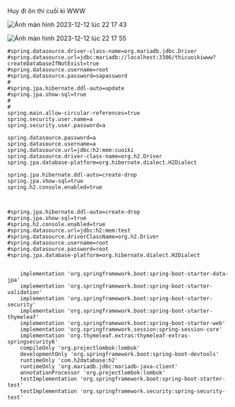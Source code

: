 Huy đi ôn thi cuối kì WWW


![Ảnh màn hình 2023-12-12 lúc 22 17 43](https://github.com/tranquanghuy-09/OnThiCuoiKi_WWW/assets/107989088/35b16608-d855-498c-a0d1-f6744092032e)

![Ảnh màn hình 2023-12-12 lúc 22 17 55](https://github.com/tranquanghuy-09/OnThiCuoiKi_WWW/assets/107989088/159b8950-817a-4e9b-8efc-6cabd9ce661e)

```
#spring.datasource.driver-class-name=org.mariadb.jdbc.Driver
#spring.datasource.url=jdbc:mariadb://localhost:3306/thicuoikiwww?createDatabaseIfNotExist=true
#spring.datasource.username=root
#spring.datasource.password=sapassword
#
#spring.jpa.hibernate.ddl-auto=update
#spring.jpa.show-sql=true
#
#
spring.main.allow-circular-references=true
spring.security.user.name=a
spring.security.user.password=a

spring.datasource.password=a
spring.datasource.username=a
spring.datasource.url=jdbc:h2:mem:cuoiki
spring.datasource.driver-class-name=org.h2.Driver
spring.jpa.database-platform=org.hibernate.dialect.H2Dialect

spring.jpa.hibernate.ddl-auto=create-drop
spring.jpa.show-sql=true
spring.h2.console.enabled=true



#spring.jpa.hibernate.ddl-auto=create-drop
#spring.jpa.show-sql=true
#spring.h2.console.enabled=true
#spring.datasource.url=jdbc:h2:mem:test
#spring.datasource.driverClassName=org.h2.Driver
#spring.datasource.username=root
#spring.datasource.password=root
#spring.jpa.database-platform=org.hibernate.dialect.H2Dialect


```


```
    implementation 'org.springframework.boot:spring-boot-starter-data-jpa'
    implementation 'org.springframework.boot:spring-boot-starter-validation'
    implementation 'org.springframework.boot:spring-boot-starter-security'
    implementation 'org.springframework.boot:spring-boot-starter-thymeleaf'
    implementation 'org.springframework.boot:spring-boot-starter-web'
    implementation 'org.springframework.session:spring-session-core'
    implementation 'org.thymeleaf.extras:thymeleaf-extras-springsecurity6'
    compileOnly 'org.projectlombok:lombok'
    developmentOnly 'org.springframework.boot:spring-boot-devtools'
    runtimeOnly 'com.h2database:h2'
    runtimeOnly 'org.mariadb.jdbc:mariadb-java-client'
    annotationProcessor 'org.projectlombok:lombok'
    testImplementation 'org.springframework.boot:spring-boot-starter-test'
    testImplementation 'org.springframework.security:spring-security-test'
```
